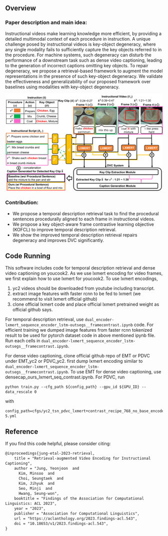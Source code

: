 ## Overview

### Paper description and main idea:

Instructional videos make learning knowledge more efficient, by providing a detailed multimodal context of each procedure in instruction. A unique challenge posed by instructional videos is key-object degeneracy, where any single modality fails to sufficiently capture the key objects referred to in the procedure. For machine systems, such degeneracy can disturb the performance of a downstream task such as dense video captioning, leading to the generation of incorrect captions omitting key objects. To repair degeneracy, we propose a retrieval-based framework to augment the model representations in the presence of such key-object degeneracy. We validate the effectiveness and generalizability of our proposed framework over baselines using modalities with key-object degeneracy.

![Overview Image](resources/overview.png)

### Contribution:

* We propose a temporal description retrieval task to find the procedural sentences procedurally aligned to each frame in instructional videos.
* We propose a key object-aware frame contrastive learning objective (KOFCL) to improve temporal description retrieval.
* We show the improved temporal description retrieval repairs degeneracy and improves DVC significantly.

## Code Running

This software includes code for temporal description retrieval and dense video captioning on youcook2.
As we use lxmert encoding for video frames, we first explain how to use lxmert for youcook2.
To use lxmert encodings, 
1. yc2 videos should be downloaded from youtube including transcript.
2. extract image features with faster rcnn to be fed to lxmert (we recommend to visit lxmert official github) 
3. clone official lxmert code and place official lxmert pretrained weight as official github says.

For temporal description retrieval, use `dual_encoder-lxmert_sequence_encoder_lstm-outsegs__framecontrast.ipynb` code.
For efficient training we dumped image features from faster rcnn tokenized result to be used for pytorch dataset code in above mentioned ipynb file.
Run each cells in `dual_encoder-lxmert_sequence_encoder_lstm-outsegs__framecontrast.ipynb`.

For dense video captioning, clone official github repo of EMT or PDVC under EMT_yc2 or PDVC_yc2.
first dump lxmert encoding similar to `dual_encoder-lxmert_sequence_encoder_lstm-outsegs__framecontrast.ipynb`.
To use EMT for dense video captioning, use densecap_ours_lxmert_seq_contrast.ipynb.
For PDVC, run
```
python train.py --cfg_path ${config_path} --gpu_id ${GPU_ID} --data_rescale 0
```
with
```
config_path=cfgs/yc2_tsn_pdvc_lxmert+contrast_recipe_768_no_base_encoder_5e-5.yml
```

## Reference
If you find this code helpful, please consider citing:
```
@inproceedings{jung-etal-2023-retrieval,
    title = "Retrieval-augmented Video Encoding for Instructional Captioning",
    author = "Jung, Yeonjoon  and
      Kim, Minsoo  and
      Choi, Seungtaek  and
      Kim, Jihyuk  and
      Seo, Minji  and
      Hwang, Seung-won",
    booktitle = "Findings of the Association for Computational Linguistics: ACL 2023",
    year = "2023",
    publisher = "Association for Computational Linguistics",
    url = "https://aclanthology.org/2023.findings-acl.543",
    doi = "10.18653/v1/2023.findings-acl.543",
}
```
